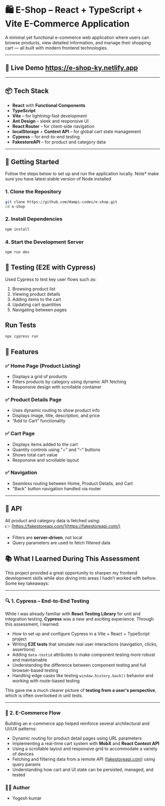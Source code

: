 # 🛍️ E-Shop – React + TypeScript + Vite E-Commerce Application

A minimal yet functional e-commerce web application where users can browse products, view detailed information, and manage their shopping cart — all built with modern frontend technologies.

---

## 🚀 Live Demo https://e-shop-ky.netlify.app

>

---

## 📦 Tech Stack

- **React** with **Functional Components**
- **TypeScript**
- **Vite** – for lightning-fast development
- **Ant Design** – sleek and responsive UI
- **React Router** – for client-side navigation
- **localStorage** + **Context API** – for global cart state management
- **Cypress** – for end-to-end testing
- **FakestoreAPI** – for product and category data

---

## 🔧 Getting Started

Follow the steps below to set up and run the application locally.
Note* make sure you have latest stable version of Node installed

### 1. Clone the Repository

```bash
git clone https://github.com/Hampi-codes/e-shop.git
cd e-shop
```
### 2. Install Dependencies
```bash
npm install
```
### 4. Start the Development Server
```bash
npm run dev
```

## 🧪 Testing (E2E with Cypress)

Used Cypress to test key user flows such as:

1. Browsing product list
2. Viewing product details
3. Adding items to the cart
4. Updating cart quantities
5. Navigating between pages

## Run Tests

```bash
npx cypress run
```

## 🎯 Features

### ✅ Home Page (Product Listing)

- Displays a grid of products  
- Filters products by category using dynamic API fetching  
- Responsive design with scrollable container  

### ✅ Product Details Page

- Uses dynamic routing to show product info  
- Displays image, title, description, and price  
- “Add to Cart” functionality  

### ✅ Cart Page

- Displays items added to the cart  
- Quantity controls using "+" and "–" buttons  
- Shows total cart value  
- Responsive and scrollable layout  

### ✅ Navigation

- Seamless routing between Home, Product Details, and Cart  
- "Back" button navigation handled via router  

---

## 🧩 API

All product and category data is fetched using:  
👉 [https://fakestoreapi.com/](https://fakestoreapi.com/)

- Filters are **server-driven**, not local  
- Query parameters are used to fetch filtered data

## 📚 What I Learned During This Assessment

This project provided a great opportunity to sharpen my frontend development skills while also diving into areas I hadn’t worked with before. Some key takeaways:

---

### 🔍 1. Cypress – End-to-End Testing

While I was already familiar with **React Testing Library** for unit and integration testing, **Cypress** was a new and exciting experience. Through this assessment, I learned:

- How to set up and configure Cypress in a Vite + React + TypeScript project
- Writing **E2E tests** that simulate real user interactions (navigation, clicks, assertions)
- Adding `data-testid` attributes to make component testing more robust and maintainable
- Understanding the difference between component testing and full browser-based testing
- Handling edge cases like testing `window.history.back()` behavior and working with route-based testing

This gave me a much clearer picture of **testing from a user's perspective**, which is often overlooked in unit tests.

---

### 🛒 2. E-Commerce Flow

Building an e-commerce app helped reinforce several architectural and UI/UX patterns:

- Dynamic routing for product detail pages using URL parameters
- Implementing a real-time cart system with **MobX** and **React Context API**
- Using a scrollable layout and responsive grid to accommodate a variety of devices
- Fetching and filtering data from a remote API ([fakestoreapi.com](https://fakestoreapi.com/)) using query params
- Understanding how cart and UI state can be persisted, managed, and tested


### 👨‍💻 Author
- Yogesh kumar
